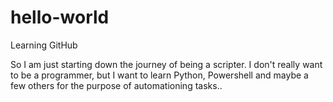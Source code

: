 # hello-world
Learning GitHub

So I am just starting down the journey of being a scripter.  I don't really want to be a programmer, but I want to learn Python, Powershell and maybe a few others for the purpose of automationing tasks..
